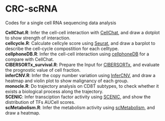 # CRC-scRNA
Codes for a single cell RNA sequencing data analysis

**CellChat.R**: Infer the cell-cell interaction with [CellChat](https://github.com/sqjin/CellChat), and draw a dotplot to show strength of interaction.  
**cellcycle.R**: Calculate cellcyle score using [Seurat](https://satijalab.org/seurat/articles/cell_cycle_vignette.html), and draw a barplot to describe the cell-cycle compostition for each celltype.  
**cellphoneDB.R**: Infer the cell-cell interaction using [cellphoneDB](https://github.com/Teichlab/cellphonedb) for a compare with CellChat.  
**CIBERSORTx_survival.R**: Prepare the Input for [CIBERSORTx](https://cibersortx.stanford.edu/), and evaluate the prognostic value of cell fraction.  
**inferCNV.R**: Infer the copy number variation using [InferCNV](https://github.com/broadinstitute/infercnv), and draw a heatmap and violin plot to show malignancy of each group.  
**monocle.R**: Do trajectory analysis on CD8T subtypes, to check whether it exists a biological process along the trajectory.  
**SCENIC**: Infer transciption factor activity using [SCENIC](https://pyscenic.readthedocs.io/en/latest/), and show the distribution of TFs AUCell scores.  
**scMetabolism.R**: Infer the metabolism activity using [scMetabolism](https://github.com/wu-yc/scMetabolism), and draw a heatmap.
